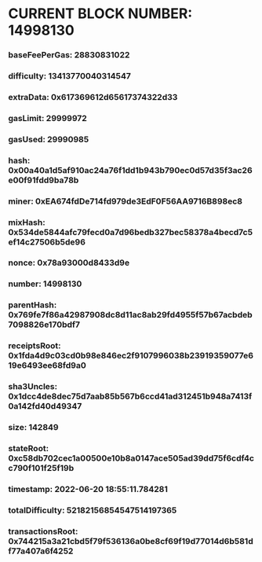 # CURRENT BLOCK NUMBER: 14998130

### baseFeePerGas: 28830831022
### difficulty: 13413770040314547
### extraData: 0x617369612d65617374322d33
### gasLimit: 29999972
### gasUsed: 29990985
### hash: 0x00a40a1d5af910ac24a76f1dd1b943b790ec0d57d35f3ac26e00f91fdd9ba78b
### miner: 0xEA674fdDe714fd979de3EdF0F56AA9716B898ec8
### mixHash: 0x534de5844afc79fecd0a7d96bedb327bec58378a4becd7c5ef14c27506b5de96
### nonce: 0x78a93000d8433d9e
### number: 14998130
### parentHash: 0x769fe7f86a42987908dc8d11ac8ab29fd4955f57b67acbdeb7098826e170bdf7
### receiptsRoot: 0x1fda4d9c03cd0b98e846ec2f9107996038b23919359077e619e6493ee68fd9a0
### sha3Uncles: 0x1dcc4de8dec75d7aab85b567b6ccd41ad312451b948a7413f0a142fd40d49347
### size: 142849
### stateRoot: 0xc58db702cec1a00500e10b8a0147ace505ad39dd75f6cdf4cc790f101f25f19b
### timestamp: 2022-06-20 18:55:11.784281
### totalDifficulty: 52182156854547514197365
### transactionsRoot: 0x744215a3a21cbd5f79f536136a0be8cf69f19d77014d6b581df77a407a6f4252
